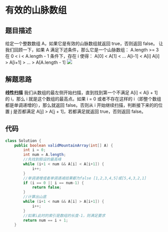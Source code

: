 # 有效的山脉数组
## 题目描述
给定一个整数数组 A，如果它是有效的山脉数组就返回 true，否则返回 false。
让我们回顾一下，如果 A 满足下述条件，那么它是一个山脉数组：
A.length >= 3
在 0 < i < A.length - 1 条件下，存在 i 使得：
A[0] < A[1] < ... A[i-1] < A[i]
A[i] > A[i+1] > ... > A[A.length - 1]
![](https://chengzw258.oss-cn-beijing.aliyuncs.com/Java/20200424220442.png)

## 解题思路
**线性扫描**
我们从数组的最左侧开始扫描，直到找到第一个不满足 A[i] < A[i + 1] 的 i，那么 i 就是这个数组的最高点。如果 i = 0 或者不存在这样的 i（即整个数组都是单调递增的），那么就返回 false。否则从 i 开始继续扫描，判断接下来的的位置 j 是否都满足 A[j] > A[j + 1]，若都满足就返回 true，否则返回 false。

## 代码

```java
class Solution {
    public boolean validMountainArray(int[] A) {
        int i = 0;
        int num = A.length;
        //先找到假设的最高峰
        while (i+1 < num && A[i] < A[i+1]) {
            i++;
        }
        //单调递增或者单调递减结果都为false [1,2,3,4,5]或[5,4,3,2,1]
        if (i == 0 || i == num-1) {
            return false;
        }
        //计算出山底
        while (i+1 < num && A[i] > A[i+1]) {
            i++;
        }
        //如果i此时的索引是数组的长度-1，则满足要求
        return num == i + 1;
    }
```

